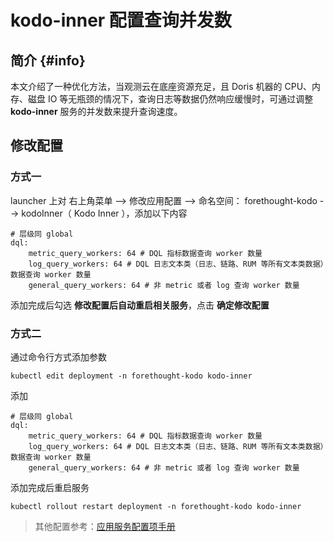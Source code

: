 # kodo-inner 配置查询并发数


## 简介 {#info}

本文介绍了一种优化方法，当观测云在底座资源充足，且 Doris 机器的 CPU、内存、磁盘 IO 等无瓶颈的情况下，查询日志等数据仍然响应缓慢时，可通过调整 **kodo-inner** 服务的并发数来提升查询速度。

## 修改配置

### 方式一

launcher 上对 右上角菜单 --> 修改应用配置 --> 命名空间： forethought-kodo --> kodoInner（ Kodo Inner ），添加以下内容

``` shell
# 层级同 global
dql:
    metric_query_workers: 64 # DQL 指标数据查询 worker 数量
    log_query_workers: 64 # DQL 日志文本类（日志、链路、RUM 等所有文本类数据）数据查询 worker 数量
    general_query_workers: 64 # 非 metric 或者 log 查询 worker 数量
```

添加完成后勾选 **修改配置后自动重启相关服务**，点击 **确定修改配置**

### 方式二

通过命令行方式添加参数

``` shell
kubectl edit deployment -n forethought-kodo kodo-inner
```

添加

``` shell
# 层级同 global
dql:
    metric_query_workers: 64 # DQL 指标数据查询 worker 数量
    log_query_workers: 64 # DQL 日志文本类（日志、链路、RUM 等所有文本类数据）数据查询 worker 数量
    general_query_workers: 64 # 非 metric 或者 log 查询 worker 数量
```

添加完成后重启服务

```
kubectl rollout restart deployment -n forethought-kodo kodo-inner
```

> 其他配置参考：[应用服务配置项手册](application-configuration-guide.md)